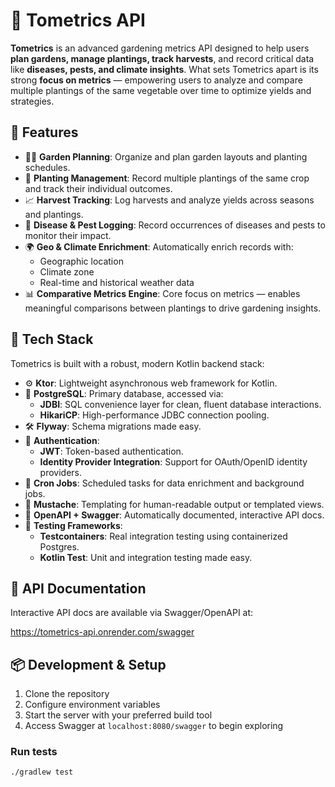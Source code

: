 # 🌱 Tometrics API

**Tometrics** is an advanced gardening metrics API designed to help users **plan gardens, manage plantings, track harvests**, and record critical data like **diseases, pests, and climate insights**. What sets Tometrics apart is its strong **focus on metrics** — empowering users to analyze and compare multiple plantings of the same vegetable over time to optimize yields and strategies.

## 🚀 Features

- 🧑‍🌾 **Garden Planning**: Organize and plan garden layouts and planting schedules.
- 🌿 **Planting Management**: Record multiple plantings of the same crop and track their individual outcomes.
- 📈 **Harvest Tracking**: Log harvests and analyze yields across seasons and plantings.
- 🐛 **Disease & Pest Logging**: Record occurrences of diseases and pests to monitor their impact.
- 🌍 **Geo & Climate Enrichment**: Automatically enrich records with:
  - Geographic location
  - Climate zone
  - Real-time and historical weather data
- 📊 **Comparative Metrics Engine**: Core focus on metrics — enables meaningful comparisons between plantings to drive gardening insights.

## 🧪 Tech Stack

Tometrics is built with a robust, modern Kotlin backend stack:

- ⚙️ **Ktor**: Lightweight asynchronous web framework for Kotlin.
- 💾 **PostgreSQL**: Primary database, accessed via:
  - **JDBI**: SQL convenience layer for clean, fluent database interactions.
  - **HikariCP**: High-performance JDBC connection pooling.
- 🛠️ **Flyway**: Schema migrations made easy.
- 🔐 **Authentication**:
  - **JWT**: Token-based authentication.
  - **Identity Provider Integration**: Support for OAuth/OpenID identity providers.
- 🔄 **Cron Jobs**: Scheduled tasks for data enrichment and background jobs.
- 🧾 **Mustache**: Templating for human-readable output or templated views.
- 📃 **OpenAPI + Swagger**: Automatically documented, interactive API docs.
- 🧪 **Testing Frameworks**:
  - **Testcontainers**: Real integration testing using containerized Postgres.
  - **Kotlin Test**: Unit and integration testing made easy.

## 📘 API Documentation

Interactive API docs are available via Swagger/OpenAPI at:

https://tometrics-api.onrender.com/swagger

## 📦 Development & Setup

1. Clone the repository
2. Configure environment variables
3. Start the server with your preferred build tool
4. Access Swagger at `localhost:8080/swagger` to begin exploring

### Run tests
```bash
./gradlew test
